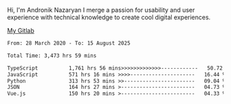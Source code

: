 Hi, I'm Andronik Nazaryan
I merge a passion for usability and user experience with technical knowledge to create cool digital experiences.

[My Gitlab](https://gitlab.com/anridev24)

<!--START_SECTION:waka-->

```txt
From: 28 March 2020 - To: 15 August 2025

Total Time: 3,473 hrs 59 mins

TypeScript          1,761 hrs 56 mins>>>>>>>>>>>>>------------   50.72 %
JavaScript          571 hrs 16 mins >>>>---------------------   16.44 %
Python              313 hrs 53 mins >>-----------------------   09.04 %
JSON                164 hrs 27 mins >------------------------   04.73 %
Vue.js              150 hrs 20 mins >------------------------   04.33 %
```

<!--END_SECTION:waka-->
